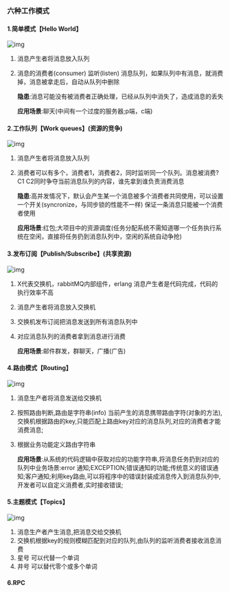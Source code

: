 ### **六种工作模式**

#### 1.简单模式【Hello World】

![img](https://www.rabbitmq.com/img/tutorials/python-one-overall.png)

1. 消息产生者将消息放入队列

2. 消息的消费者(consumer) 监听(listen) 消息队列，如果队列中有消息，就消费掉，消息被拿走后，自动从队列中删除

   **隐患**:消息可能没有被消费者正确处理，已经从队列中消失了，造成消息的丢失

   **应用场景**:聊天(中间有一个过度的服务器;p端，c端)

#### 2.工作队列【Work queues】(资源的竞争)

![img](https://www.rabbitmq.com/img/tutorials/python-two.png)

1. 消息产生者将消息放入队列

2. 消费者可以有多个，消费者1，消费者2，同时监听同一个队列。消息被消费?C1 C2同时争夺当前消息队列的内容，谁先拿到谁负责消费消息

   **隐患**:高并发情况下，默认会产生某一个消息被多个消费者共同使用，可以设置一个开关(syncronize，与同步锁的性能不一样) 保证一条消息只能被一个消费者使用

   **应用场景**:红包;大项目中的资源调度(任务分配系统不需知道哪一个任务执行系统在空闲，直接将任务扔到消息队列中，空闲的系统自动争抢)

#### 3.发布订阅【Publish/Subscribe】(共享资源)

![img](https://www.rabbitmq.com/img/tutorials/exchanges.png)

1. X代表交换机，rabbitMQ内部组件，erlang 消息产生者是代码完成，代码的执行效率不高

2. 消息产生者将消息放入交换机

3. 交换机发布订阅把消息发送到所有消息队列中

4. 对应消息队列的消费者拿到消息进行消费

   **应用场景**:邮件群发，群聊天，广播(广告)

#### 4.路由模式【Routing】

![img](https://www.rabbitmq.com/img/tutorials/direct-exchange.png)

1. 消息生产者将消息发送给交换机

2. 按照路由判断,路由是字符串(info) 当前产生的消息携带路由字符(对象的方法),交换机根据路由的key,只能匹配上路由key对应的消息队列,对应的消费者才能消费消息;

3. 根据业务功能定义路由字符串

   **应用场景**:从系统的代码逻辑中获取对应的功能字符串,将消息任务扔到对应的队列中业务场景:error 通知;EXCEPTION;错误通知的功能;传统意义的错误通知;客户通知;利用key路由,可以将程序中的错误封装成消息传入到消息队列中,开发者可以自定义消费者,实时接收错误;

#### 5.主题模式【Topics】

![img](https://www.rabbitmq.com/img/tutorials/python-five.png)

1. 消息生产者产生消息,把消息交给交换机
2. 交换机根据key的规则模糊匹配到对应的队列,由队列的监听消费者接收消息消费
3. 星号 可以代替一个单词
4. 井号 可以替代零个或多个单词

#### 6.RPC